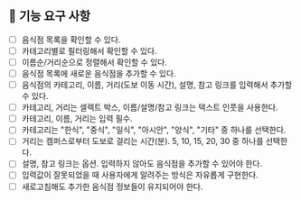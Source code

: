 ## 🎯 기능 요구 사항

- [ ] 음식점 목록을 확인할 수 있다.
- [ ] 카테고리별로 필터링해서 확인할 수 있다.
- [ ] 이름순/거리순으로 정렬해서 확인할 수 있다.
- [ ] 음식점 목록에 새로운 음식점을 추가할 수 있다.
- [ ] 음식점의 카테고리, 이름, 거리(도보 이동 시간), 설명, 참고 링크를 입력해서 추가할 수 있다.
- [ ] 카테고리, 거리는 셀렉트 박스, 이름/설명/참고 링크는 텍스트 인풋을 사용한다.
- [ ] 카테고리, 이름, 거리는 입력 필수.
- [ ] 카테고리는 "한식", "중식", "일식", "아시안", "양식", "기타" 중 하나를 선택한다.
- [ ] 거리는 캠퍼스로부터 도보로 걸리는 시간(분). 5, 10, 15, 20, 30 중 하나를 선택한다.
- [ ] 설명, 참고 링크는 옵션. 입력하지 않아도 음식점을 추가할 수 있어야 한다.
- [ ] 입력값이 잘못되었을 때 사용자에게 알려주는 방식은 자유롭게 구현한다.
- [ ] 새로고침해도 추가한 음식점 정보들이 유지되어야 한다.
